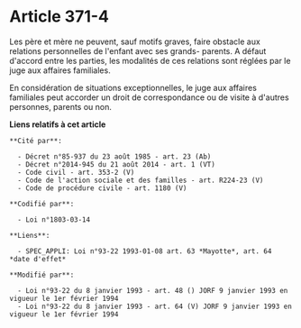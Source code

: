# Article 371-4

Les père et mère ne peuvent, sauf motifs graves, faire obstacle aux relations personnelles de l'enfant avec ses grands-
parents. A défaut d'accord entre les parties, les modalités de ces relations sont réglées par le juge aux affaires
familiales.

En considération de situations exceptionnelles, le juge aux affaires familiales peut accorder un droit de correspondance ou
de visite à d'autres personnes, parents ou non.

**Liens relatifs à cet article**

	**Cité par**:

	  - Décret n°85-937 du 23 août 1985 - art. 23 (Ab)
	  - Décret n°2014-945 du 21 août 2014 - art. 1 (VT)
	  - Code civil - art. 353-2 (V)
	  - Code de l'action sociale et des familles - art. R224-23 (V)
	  - Code de procédure civile - art. 1180 (V)

	**Codifié par**:

	  - Loi n°1803-03-14

	**Liens**:

	  - SPEC_APPLI: Loi n°93-22 1993-01-08 art. 63 *Mayotte*, art. 64 *date d'effet*

	**Modifié par**:

	  - Loi n°93-22 du 8 janvier 1993 - art. 48 () JORF 9 janvier 1993 en vigueur le 1er février 1994
	  - Loi n°93-22 du 8 janvier 1993 - art. 64 (V) JORF 9 janvier 1993 en vigueur le 1er février 1994
